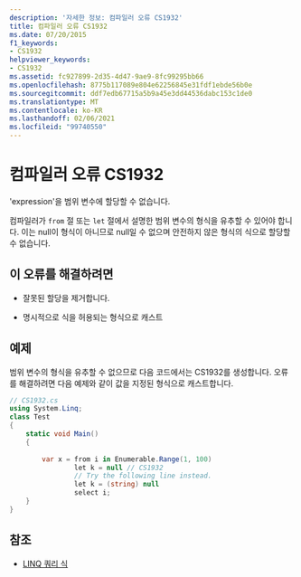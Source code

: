 ```yaml
---
description: '자세한 정보: 컴파일러 오류 CS1932'
title: 컴파일러 오류 CS1932
ms.date: 07/20/2015
f1_keywords:
- CS1932
helpviewer_keywords:
- CS1932
ms.assetid: fc927899-2d35-4d47-9ae9-8fc99295bb66
ms.openlocfilehash: 8775b117089e804e62256845e31fdf1ebde56b0e
ms.sourcegitcommit: ddf7edb67715a5b9a45e3dd44536dabc153c1de0
ms.translationtype: MT
ms.contentlocale: ko-KR
ms.lasthandoff: 02/06/2021
ms.locfileid: "99740550"
---
```

# <a name="compiler-error-cs1932"></a>컴파일러 오류 CS1932

'expression'을 범위 변수에 할당할 수 없습니다.  
  
 컴파일러가 `from` 절 또는 `let` 절에서 설명한 범위 변수의 형식을 유추할 수 있어야 합니다. 이는 null이 형식이 아니므로 null일 수 없으며 안전하지 않은 형식의 식으로 할당할 수 없습니다.  
  
## <a name="to-correct-this-error"></a>이 오류를 해결하려면  
  
- 잘못된 할당을 제거합니다.  
  
- 명시적으로 식을 허용되는 형식으로 캐스트  
  
## <a name="example"></a>예제  

 범위 변수의 형식을 유추할 수 없으므로 다음 코드에서는 CS1932를 생성합니다. 오류를 해결하려면 다음 예제와 같이 값을 지정된 형식으로 캐스트합니다.  
  
```csharp  
// CS1932.cs  
using System.Linq;  
class Test  
{  
    static void Main()  
    {  
  
        var x = from i in Enumerable.Range(1, 100)  
                let k = null // CS1932  
                // Try the following line instead.  
                let k = (string) null  
                select i;  
    }  
}  
```  
  
## <a name="see-also"></a>참조

- [LINQ 쿼리 식](../linq/index.md)
